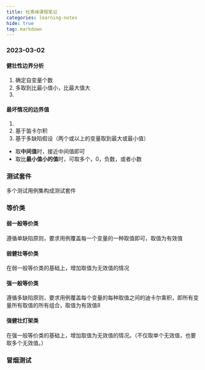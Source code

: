 ```yaml
---
title: 杜青峰课程笔记
categories: learning-notes
hide: true
tag: markdown
---
```


### 2023-03-02
#### 健壮性边界分析
1. 确定自变量个数
2. 多取到比最小值小，比最大值大
3. 
#### 最坏情况的边界值
1. 
2. 基于笛卡尔积
3. 基于多缺陷假设（两个或以上的变量取到最大或最小值）


- 取**中间值**时，接近中间值即可
- 取比**最小值小的值**时，可取多个，0，负数，或者小数

### 测试套件
多个测试用例集构成测试套件

### 等价类
#### 弱一般等价类
遵循单缺陷原则，要求用例覆盖每一个变量的一种取值即可，取值为有效值
#### 弱健壮等价类
在弱一般等价类的基础上，增加取值为无效值的情况
#### 强一般等价类
遵循多缺陷原则，要求用例覆盖每个变量的每种取值之间的迪卡尔乘积，即所有变量所有取值的所有组合，取值为有效值8
#### 强健壮灯架类
在强一般等价类的基础上，增加取值为无效值的情况。（不仅取单个无效值，也要取多个无效值。）

### 冒烟测试
